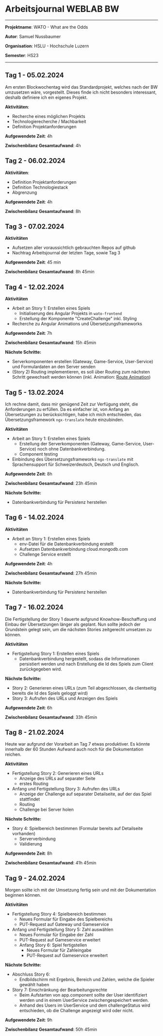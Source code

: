 # Arbeitsjournal WEBLAB BW
___
**Projektname**: WATO - What are the Odds

**Autor**: Samuel Nussbaumer

**Organisation**: HSLU - Hochschule Luzern

**Semester**: HS23
___

## Tag 1 - 05.02.2024
Am ersten Blockwochentag wird das Standardprojekt, welches nach der BW umzusetzen
wäre, vorgestellt. Dieses finde ich nicht besonders interessant, deshalb definiere
ich ein eigenes Projekt.

**Aktivitäten**:
- Recherche eines möglichen Projekts
- Technologierecherche / Machbarkeit
- Definition Projektanforderungen

**Aufgewendete Zeit**: 4h

**Zwischenbilanz Gesamtaufwand**: 4h

## Tag 2 - 06.02.2024
**Aktivitäten**:
- Definition Projektanforderungen
- Definition Technologiestack
- Abgrenzung

**Aufgewendete Zeit**: 4h

**Zwischenbilanz Gesamtaufwand**: 8h

## Tag 3 - 07.02.2024
**Aktivitäten**
- Aufsetzen aller voraussichtlich gebrauchten Repos auf github
- Nachtrag Arbeitsjournal der letzten Tage, sowie Tag 3

**Aufgewendete Zeit**: 45 min

**Zwischenbilanz Gesamtaufwand**: 8h 45min

## Tag 4 - 12.02.2024
**Aktivitäten**
- Arbeit an Story 1: Erstellen eines Spiels
  - Initialiserung des Angular Projekts in `wato-frontend`
  - Erstellung der Komponente "CreateChallenge" inkl. Styling
- Recherche zu Angular Animations und Übersetzungsframeworks

**Aufgewendete Zeit**: 7h

**Zwischenbilanz Gesamtaufwand**: 15h 45min

**Nächste Schritte:**
- Serverkomponenten erstellen (Gateway, Game-Service, User-Service) und Formulardaten an den Server senden
- (Story 2) Routing implementieren, es soll über Routing zum nächsten Schritt gewechselt werden können (inkl. Animation: [Route Animation](https://angular.io/guide/route-animations))

## Tag 5 - 13.02.2024
Ich rechne damit, dass mir genügend Zeit zur Verfügung steht, die Anforderungen zu erfüllen. 
Da es einfacher ist, von Anfang an Übersetzungen zu berücksichtigen, habe ich mich entschieden, das Übersetzungsframework `ngx-translate` heute einzubinden.


**Aktivitäten**
- Arbeit an Story 1: Erstellen eines Spiels
  - Erstellung der Serverkomponenten (Gateway, Game-Service, User-Service) noch ohne Datenbankverbindung.
  - Component testing
- Einbindung des Übersetzungsframeworks `ngx-translate` mit Sprachensupport für Schweizerdeutsch, Deutsch und Englisch.

**Aufgewendete Zeit**: 8h

**Zwischenbilanz Gesamtaufwand**: 23h 45min

**Nächste Schritte:**
- Datenbankverbindung für Persistenz herstellen

## Tag 6 - 14.02.2024
**Aktivitäten**
- Arbeit an Story 1: Erstellen eines Spiels
  - env-Datei für die Datenbankverbindung erstellt
  - Aufsetzen Datenbankverbindung cloud.mongodb.com
  - Challenge Service erstellt

**Aufgewendete Zeit**: 4h

**Zwischenbilanz Gesamtaufwand**: 27h 45min

**Nächste Schritte:**
- Datenbankverbindung für Persistenz herstellen

## Tag 7 - 16.02.2024
Die Fertigstellung der Story 1 dauerte aufgrund Knowhow-Beschaffung und Einbau der Übersetzungen länger als geplant. Nun sollte jedoch der Grundstein gelegt sein, um die nächsten Stories zeitgerecht umsetzen zu können.

**Aktivitäten**
- Fertigstellung Story 1: Erstellen eines Spiels
  - Datenbankverbindung hergestellt, sodass die Informationen persistiert werden und nach Erstellung die Id des Spiels zum Client zurückgegeben wird.

**Nächste Schritte:**
- Story 2: Generieren eines URLs (zum Teil abgeschlossen, da clientseitig bereits die Id des Spiels geloggt wird)
- Story 3: Aufrufen des URLs und Anzeigen des Spiels

**Aufgewendete Zeit**: 6h

**Zwischenbilanz Gesamtaufwand**: 33h 45min

## Tag 8 - 21.02.2024
Heute war aufgrund der Vorarbeit an Tag 7 etwas produktiver. Es könnte innerhalb der 60 Stunden Aufwand auch noch für die Dokumentation reichen.

**Aktivitäten**
- Fertigstellung Story 2: Generieren eines URLs
  - Anzeige des URLs auf separater Seite
  - erstes Routing
- Anfang und Fertigstellung Story 3: Aufrufen des URLs
  - Anzeige der Challenge auf separater Detailseite, auf der das Spiel stattfindet
  - Routing
  - Challenge bei Server holen

**Nächste Schritte:**
- Story 4: Spielbereich bestimmen (Formular bereits auf Detailseite vorhanden)
  - Serververbindung
  - Validierung

**Aufgewendete Zeit**: 8h

**Zwischenbilanz Gesamtaufwand**: 41h 45min

## Tag 9 - 24.02.2024
Morgen sollte ich mit der Umsetzung fertig sein und mit der Dokumentation beginnen können.

**Aktivitäten**
- Fertigstellung Story 4: Spielbereich bestimmen
  - Neues Formular für Eingabe des Spielbereichs
  - PUT-Request auf Gateway und Gameservice
- Anfang und Fertigstellung Story 5: Zahl auswählen
  - Neues Formular für Eingabe der Zahl
  - PUT-Request auf Gameservice erweitert 
  - Anfang Story 6: Spiel fertigstellen
    - Neues Formular für Zahleingabe
    - PUT-Request auf Gameservice erweitert

**Nächste Schritte:**
- Abschluss Story 6:
  - Endbildschirm mit Ergebnis, Bereich und Zahlen, welche die Spieler gewählt haben
- Story 7: Einschränkung der Bearbeitungsrechte
  - Beim Aufstarten von app.component sollte der User identifiziert werden und in einem UserService zwischengespeichert werden.
  - Anhand des Users im UserService und dem challengeStatus wird entschieden, ob die Challenge angezeigt wird oder nicht.

**Aufgewendete Zeit**: 9h

**Zwischenbilanz Gesamtaufwand**: 50h 45min